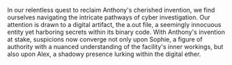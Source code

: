 In our relentless quest to reclaim Anthony's cherished invention, we find ourselves navigating the intricate pathways of cyber investigation. Our attention is drawn to a digital artifact, the a.out file, a seemingly innocuous entity yet harboring secrets within its binary code. With Anthony's invention at stake, suspicions now converge not only upon Sophie, a figure of authority with a nuanced understanding of the facility's inner workings, but also upon Alex, a shadowy presence lurking within the digital ether.
